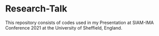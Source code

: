 # Research-Talk
This repository consists of codes used in my Presentation at SIAM-IMA Conference 2021 at the University of Sheffield, England.
